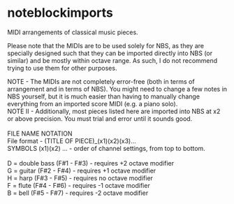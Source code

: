 # noteblockimports
MIDI arrangements of classical music pieces.<br/>

Please note that the MIDIs are to be used solely for NBS, as they are specially designed such that they can be imported directly into NBS (or similar) and be mostly within octave range. As such, I do not recommend trying to use them for other purposes.<br/>

NOTE - The MIDIs are not completely error-free (both in terms of arrangement and in terms of NBS). You might need to change a few notes in NBS yourself, but it is much easier than having to manually change everything from an imported score MIDI (e.g. a piano solo).<br/>
NOTE II - Additionally, most pieces listed here are imported into NBS at x2 or above precision. You must trial and error until it sounds good.<br/>
<br/>
FILE NAME NOTATION<br/>
File format - (TITLE OF PIECE)\_(x1)(x2)(x3)...<br/>
SYMBOLS (x1)(x2) ... - order of channel settings, from top to bottom.<br/><br/>
D = double bass (F#1 - F#3) - requires +2 octave modifier<br/>
G = guitar (F#2 - F#4) - requires +1 octave modifier<br/>
H = harp (F#3 - F#5) - requires no octave modifier<br/>
F = flute (F#4 - F#6) - requires -1 octave modifier<br/>
B = bell (F#5 - F#7) - requires -2 octave modifier<br/>
